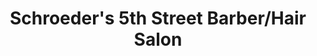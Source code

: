 ---
title: "Schroeder's 5th Street Barber/Hair Salon"
url: /logansport/schroeders-5th-street-barber-hair-salon/
shop: hairdresser
---